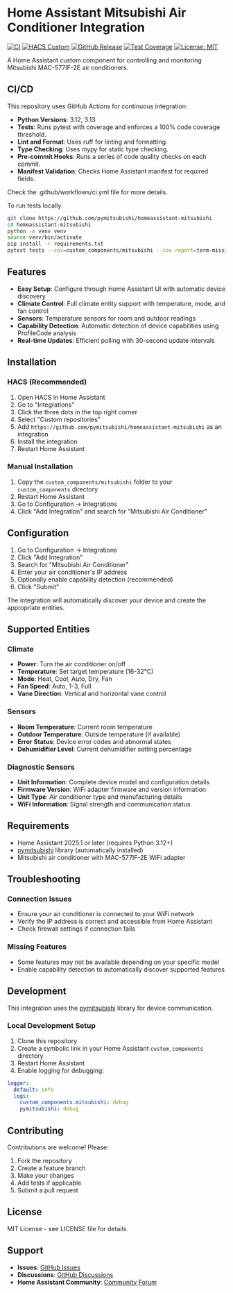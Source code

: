 # Home Assistant Mitsubishi Air Conditioner Integration

[![CI](https://github.com/pymitsubishi/homeassistant-mitsubishi/workflows/CI/badge.svg)](https://github.com/pymitsubishi/homeassistant-mitsubishi/actions)
[![HACS Custom](https://img.shields.io/badge/HACS-Custom-41BDF5.svg)](https://github.com/hacs/integration)
[![GitHub Release](https://img.shields.io/github/release/pymitsubishi/homeassistant-mitsubishi.svg)](https://github.com/pymitsubishi/homeassistant-mitsubishi/releases)
[![Test Coverage](https://img.shields.io/badge/coverage-100%25-brightgreen)](https://github.com/pymitsubishi/homeassistant-mitsubishi)
[![License: MIT](https://img.shields.io/badge/License-MIT-yellow.svg)](https://opensource.org/licenses/MIT)

A Home Assistant custom component for controlling and monitoring Mitsubishi MAC-577IF-2E air conditioners.

## CI/CD

This repository uses GitHub Actions for continuous integration:

- **Python Versions**: 3.12, 3.13
- **Tests**: Runs pytest with coverage and enforces a 100% code coverage threshold.
- **Lint and Format**: Uses ruff for linting and formatting.
- **Type Checking**: Uses mypy for static type checking.
- **Pre-commit Hooks**: Runs a series of code quality checks on each commit.
- **Manifest Validation**: Checks Home Assistant manifest for required fields.

Check the .github/workflows/ci.yml file for more details.

To run tests locally:

```bash
git clone https://github.com/pymitsubishi/homeassistant-mitsubishi
cd homeassistant-mitsubishi
python -m venv venv
source venv/bin/activate
pip install -r requirements.txt
pytest tests --cov=custom_components/mitsubishi --cov-report=term-missing -v
```

## Features

- **Easy Setup**: Configure through Home Assistant UI with automatic device discovery
- **Climate Control**: Full climate entity support with temperature, mode, and fan control
- **Sensors**: Temperature sensors for room and outdoor readings
- **Capability Detection**: Automatic detection of device capabilities using ProfileCode analysis
- **Real-time Updates**: Efficient polling with 30-second update intervals

## Installation

### HACS (Recommended)

1. Open HACS in Home Assistant
2. Go to "Integrations"
3. Click the three dots in the top right corner
4. Select "Custom repositories"
5. Add `https://github.com/pymitsubishi/homeassistant-mitsubishi` as an integration
6. Install the integration
7. Restart Home Assistant

### Manual Installation

1. Copy the `custom_components/mitsubishi` folder to your `custom_components` directory
2. Restart Home Assistant
3. Go to Configuration → Integrations
4. Click "Add Integration" and search for "Mitsubishi Air Conditioner"

## Configuration

1. Go to Configuration → Integrations
2. Click "Add Integration"
3. Search for "Mitsubishi Air Conditioner"
4. Enter your air conditioner's IP address
5. Optionally enable capability detection (recommended)
6. Click "Submit"

The integration will automatically discover your device and create the appropriate entities.

## Supported Entities

### Climate
- **Power**: Turn the air conditioner on/off
- **Temperature**: Set target temperature (16-32°C)
- **Mode**: Heat, Cool, Auto, Dry, Fan
- **Fan Speed**: Auto, 1-3, Full
- **Vane Direction**: Vertical and horizontal vane control

### Sensors
- **Room Temperature**: Current room temperature
- **Outdoor Temperature**: Outside temperature (if available)
- **Error Status**: Device error codes and abnormal states
- **Dehumidifier Level**: Current dehumidifier setting percentage

### Diagnostic Sensors
- **Unit Information**: Complete device model and configuration details
- **Firmware Version**: WiFi adapter firmware and version information
- **Unit Type**: Air conditioner type and manufacturing details
- **WiFi Information**: Signal strength and communication status

## Requirements

- Home Assistant 2025.1 or later (requires Python 3.12+)
- [pymitsubishi](https://pypi.org/project/pymitsubishi/) library (automatically installed)
- Mitsubishi air conditioner with MAC-577IF-2E WiFi adapter

## Troubleshooting

### Connection Issues
- Ensure your air conditioner is connected to your WiFi network
- Verify the IP address is correct and accessible from Home Assistant
- Check firewall settings if connection fails

### Missing Features
- Some features may not be available depending on your specific model
- Enable capability detection to automatically discover supported features

## Development

This integration uses the [pymitsubishi](https://github.com/pymitsubishi/pymitsubishi) library for device communication.

### Local Development Setup

1. Clone this repository
2. Create a symbolic link in your Home Assistant `custom_components` directory
3. Restart Home Assistant
4. Enable logging for debugging:

```yaml
logger:
  default: info
  logs:
    custom_components.mitsubishi: debug
    pymitsubishi: debug
```

## Contributing

Contributions are welcome! Please:

1. Fork the repository
2. Create a feature branch
3. Make your changes
4. Add tests if applicable
5. Submit a pull request

## License

MIT License - see LICENSE file for details.

## Support

- **Issues**: [GitHub Issues](https://github.com/pymitsubishi/homeassistant-mitsubishi/issues)
- **Discussions**: [GitHub Discussions](https://github.com/pymitsubishi/homeassistant-mitsubishi/discussions)
- **Home Assistant Community**: [Community Forum](https://community.home-assistant.io/)
